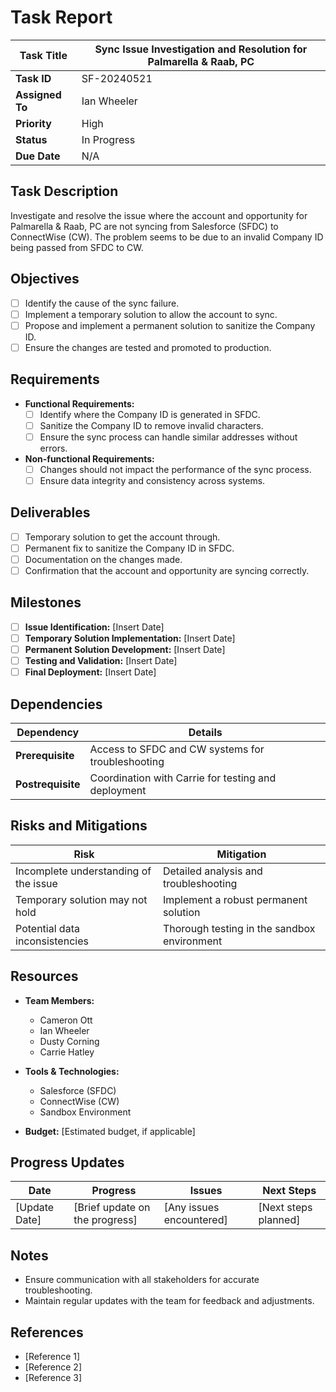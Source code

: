 # Task Report

| **Task Title**  | Sync Issue Investigation and Resolution for Palmarella & Raab, PC |
| --------------- | ----------------------------------------------------------------- |
| **Task ID**     | SF-20240521                                                       |
| **Assigned To** | Ian Wheeler                                                       |
| **Priority**    | High                                                              |
| **Status**      | In Progress                                                       |
| **Due Date**    | N/A                                                               |

## Task Description

Investigate and resolve the issue where the account and opportunity for Palmarella & Raab, PC are not syncing from Salesforce (SFDC) to ConnectWise (CW). The problem seems to be due to an invalid Company ID being passed from SFDC to CW.

## Objectives

- [ ] Identify the cause of the sync failure.
- [ ] Implement a temporary solution to allow the account to sync.
- [ ] Propose and implement a permanent solution to sanitize the Company ID.
- [ ] Ensure the changes are tested and promoted to production.

## Requirements

- **Functional Requirements:**
    - [ ]  Identify where the Company ID is generated in SFDC.
    - [ ]  Sanitize the Company ID to remove invalid characters.
    - [ ]  Ensure the sync process can handle similar addresses without errors.

- **Non-functional Requirements:**
    - [ ]  Changes should not impact the performance of the sync process.
    - [ ]  Ensure data integrity and consistency across systems.

## Deliverables

- [ ]  Temporary solution to get the account through.
- [ ]  Permanent fix to sanitize the Company ID in SFDC.
- [ ]  Documentation on the changes made.
- [ ]  Confirmation that the account and opportunity are syncing correctly.

## Milestones

- [ ]  **Issue Identification:** [Insert Date]
- [ ]  **Temporary Solution Implementation:** [Insert Date]
- [ ]  **Permanent Solution Development:** [Insert Date]
- [ ]  **Testing and Validation:** [Insert Date]
- [ ]  **Final Deployment:** [Insert Date]

## Dependencies

| **Dependency**    | **Details**                                         |
| ----------------- | --------------------------------------------------- |
| **Prerequisite**  | Access to SFDC and CW systems for troubleshooting   |
| **Postrequisite** | Coordination with Carrie for testing and deployment |

## Risks and Mitigations

|**Risk**|**Mitigation**|
|---|---|
|Incomplete understanding of the issue|Detailed analysis and troubleshooting|
|Temporary solution may not hold|Implement a robust permanent solution|
|Potential data inconsistencies|Thorough testing in the sandbox environment|

## Resources

- **Team Members:**
    - Cameron Ott
    - Ian Wheeler
    - Dusty Corning
    - Carrie Hatley

- **Tools & Technologies:**
    - Salesforce (SFDC)
    - ConnectWise (CW)
    - Sandbox Environment

- **Budget:** [Estimated budget, if applicable]

## Progress Updates

|**Date**|**Progress**|**Issues**|**Next Steps**|
|---|---|---|---|
|[Update Date]|[Brief update on the progress]|[Any issues encountered]|[Next steps planned]|

## Notes

- Ensure communication with all stakeholders for accurate troubleshooting.
- Maintain regular updates with the team for feedback and adjustments.

## References

- [Reference 1]
- [Reference 2]
- [Reference 3]
